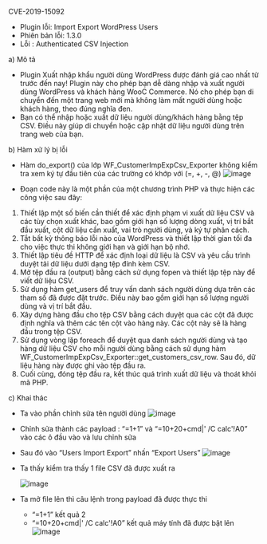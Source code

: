 
CVE-2019-15092
- Plugin lỗi: Import Export WordPress Users
- Phiên bản lỗi: 1.3.0
- Lỗi : Authenticated CSV Injection

a) Mô tả
- Plugin Xuất nhập khẩu người dùng WordPress được đánh giá cao nhất từ trước đến nay! Plugin này cho phép bạn dễ dàng nhập và xuất người dùng WordPress và khách hàng WooC Commerce. Nó cho phép bạn di chuyển đến một trang web mới mà không làm mất người dùng hoặc khách hàng, theo đúng nghĩa đen.
- Bạn có thể nhập hoặc xuất dữ liệu người dùng/khách hàng bằng tệp CSV. Điều này giúp di chuyển hoặc cập nhật dữ liệu người dùng trên trang web của bạn.

b) Hàm xử lý bị lỗi 
- Hàm do_export() của lớp WF_CustomerImpExpCsv_Exporter không kiểm tra xem ký tự đầu tiên của các trường có khớp với (=, +, -, @)
![image](https://github.com/Manh130902/wordpress/assets/93723285/4035d5b1-d353-40df-8480-32ff7977ad4c)
 
- Đoạn code này là một phần của một chương trình PHP và thực hiện các công việc sau đây:
1.	Thiết lập một số biến cần thiết để xác định phạm vi xuất dữ liệu CSV và các tùy chọn xuất khác, bao gồm giới hạn số lượng dòng xuất, vị trí bắt đầu xuất, cột dữ liệu cần xuất, vai trò người dùng, và ký tự phân cách.
2.	Tắt bất kỳ thông báo lỗi nào của WordPress và thiết lập thời gian tối đa cho việc thực thi không giới hạn và giới hạn bộ nhớ.
3.	Thiết lập tiêu đề HTTP để xác định loại dữ liệu là CSV và yêu cầu trình duyệt tải dữ liệu dưới dạng tệp đính kèm CSV.
4.	Mở tệp đầu ra (output) bằng cách sử dụng fopen và thiết lập tệp này để viết dữ liệu CSV.
5.	Sử dụng hàm get_users để truy vấn danh sách người dùng dựa trên các tham số đã được đặt trước. Điều này bao gồm giới hạn số lượng người dùng và vị trí bắt đầu.
6.	Xây dựng hàng đầu cho tệp CSV bằng cách duyệt qua các cột đã được định nghĩa và thêm các tên cột vào hàng này. Các cột này sẽ là hàng đầu trong tệp CSV.
7.	Sử dụng vòng lặp foreach để duyệt qua danh sách người dùng và tạo hàng dữ liệu CSV cho mỗi người dùng bằng cách sử dụng hàm WF_CustomerImpExpCsv_Exporter::get_customers_csv_row. Sau đó, dữ liệu hàng này được ghi vào tệp đầu ra.
8.	Cuối cùng, đóng tệp đầu ra, kết thúc quá trình xuất dữ liệu và thoát khỏi mã PHP.

c) Khai thác
- Ta vào phần chỉnh sửa tên người dùng
![image](https://github.com/Manh130902/wordpress/assets/93723285/67a5095b-7771-4ec9-b779-93795c3736dd)
 
- Chỉnh sửa thành các payload : “=1+1” và “=10+20+cmd|' /C calc'!A0” vào các ô đầu vào và lưu chỉnh sửa
- Sau đó vào “Users Import Export” nhấn “Export Users”
![image](https://github.com/Manh130902/wordpress/assets/93723285/07342aa0-3934-49d1-acde-c71fef8a2063)
 
- Ta thấy kiểm tra thấy 1 file CSV đã được xuất ra
  
  ![image](https://github.com/Manh130902/wordpress/assets/93723285/0f883c6f-fbbd-4e6d-9982-8473610ee82a)
 
- Ta mở file lên thì câu lệnh trong payload đã được thực thi
  +  “=1+1” kết quả 2
  + “=10+20+cmd|' /C calc'!A0” kết quả máy tính đã được bật lên
![image](https://github.com/Manh130902/wordpress/assets/93723285/8256a5b9-f65f-4149-baa9-f15397fd739e)

 
